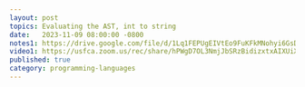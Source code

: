 ```yaml
---
layout: post
topics: Evaluating the AST, int to string
date:   2023-11-09 08:00:00 -0800
notes1: https://drive.google.com/file/d/1Lq1FEPUgEIVtEo9FuKFkMNohyi6GsD_d/view?usp=drive_link
video1: https://usfca.zoom.us/rec/share/hPWgD7OL3NmjJbSRzBidizxtxAIXUiXHdRis6c7KUevpwCacj8_H_RvQRRpQIik.WGeR0URJVrc3npMv
published: true
category: programming-languages
---
```

